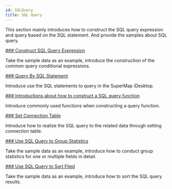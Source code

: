 ```yaml
---
id: SQLQuery
title: SQL Query
---
```

This section mainly introduces how to construct the SQL query expression and
query based on the SQL statement. And provide the samples about SQL query.

[### Construct SQL Query Expression](SQLQuery_Expression.htm)

Take the sample data as an example, introduce the construction of the common
query conditional expressions.

[### Query By SQL Statement](SQLQueryDia.htm)

Introduce use the SQL statements to query in the SuperMap iDesktop.

[### Introductions about how to construct a SQL query function](SQLQueryFunction.htm)

Introduce commonly used functions when constructing a query function.

[### Set Connection Table](JoinItemsDia.htm)

Introduce how to realize the SQL query to the related data through setting
connection table.

[### Use SQL Query to Group Statistics](SQLQuery_Group.htm)

Take the sample data as an example, introduce how to conduct group statistics
for one or multiple fields in detail.

[### Use SQL Query to Sort Filed](SQLQuery_OrderByexample.htm)

Take the sample data as an example, introduce how to sort the SQL query
results.

